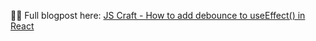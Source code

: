 👨‍💻 Full blogpost here: [JS Craft - How to add debounce to useEffect() in React](https://www.js-craft.io/blog/react-useeffect-debounce/)